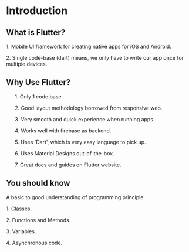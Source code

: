 # Introduction

## What is Flutter?

<p> 1. Mobile UI framework for creating native apps for iOS and Android. </p> 
<p> 2. Single code-base (dart) means, we only have to write our app once for multiple devices. </p>

## Why Use Flutter?

<ol>
  <p> 1. Only 1 code base. </p>
  <p> 2. Good layout methodology borrowed from responsive web.</p>  
  <p> 3. Very smooth and quick experience when running apps. </p>
  <p> 4. Works well with firebase as backend. </p>
  <p> 5. Uses 'Dart', which is very easy language to pick up. </p>
  <p> 6. Uses Material Designs out-of-the-box. </p>
  <p> 7. Great docs and guides on Flutter website. </p>
 </ol>
 
## You should know

  <p> A basic to good understanding of programming principle.</p>
      <p> 1. Classes.</p>
      <p> 2. Functions and Methods. </p>
      <p> 3. Variables.</p>
      <p> 4. Asynchronous code. </p>
      
  
